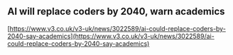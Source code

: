 ## AI will replace coders by 2040, warn academics
  
  [https://www.v3.co.uk/v3-uk/news/3022589/ai-could-replace-coders-by-2040-say-academics](https://www.v3.co.uk/v3-uk/news/3022589/ai-could-replace-coders-by-2040-say-academics)
